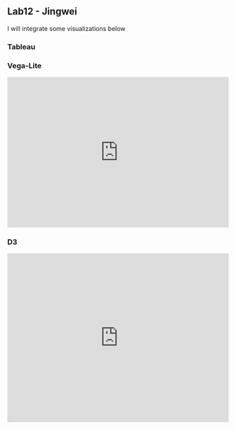 ## Lab12 - Jingwei

I will integrate some visualizations below

### Tableau


### Vega-Lite
<iframe width="100%" height="342" frameborder="0"
  src="https://observablehq.com/embed/@jingweizhang1995/vega-lite-assignment?cells=ex3"></iframe>

### D3
<iframe width="100%" height="384" frameborder="0"
  src="https://observablehq.com/embed/@info247-spring21/lab-11-d3-tutorial-2-creating-an-arc-diagram-with-animated-tr/6?cells=animatedNodes2"></iframe>
